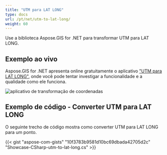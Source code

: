 ```yaml
---
title: "UTM para LAT LONG"
type: docs
url: /pt/net/utm-to-lat-long/
weight: 60
---
```


Use a biblioteca Aspose.GIS for .NET para transformar UTM para LAT LONG.

## **Exemplo ao vivo**

Aspose.GIS for .NET apresenta online gratuitamente o aplicativo ["UTM para LAT LONG"](https://products.aspose.app/gis/transformation/utm-to-lat-long), onde você pode tentar investigar a funcionalidade e a qualidade como ele funciona.

![aplicativo de transformação de coordenadas](transform-coordinates.png)

## **Exemplo de código - Converter UTM para LAT LONG**

O seguinte trecho de código mostra como converter UTM para LAT LONG para um ponto.

{{< gist "aspose-com-gists" "10f3783b9581d10bc69dbada42705d2c" "Showcase-CSharp-utm-to-lat-long.cs" >}}
